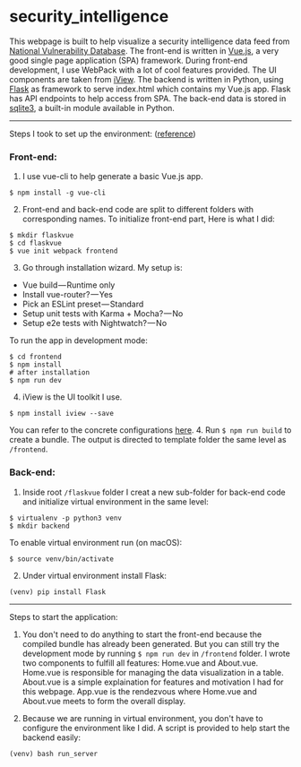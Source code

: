 # security_intelligence

This webpage is built to help visualize a security intelligence data feed from [National Vulnerability Database](https://nvd.nist.gov/vuln/data-feeds). The front-end is written in [Vue.js](https://vuejs.org/v2/guide/index.html), a very good single page application (SPA) framework. During front-end development, I use WebPack with a lot of cool features provided. The UI components are taken from [iView](https://www.iviewui.com/). The backend is written in Python, using [Flask](http://flask.pocoo.org/) as framework to serve index.html which contains my Vue.js app. Flask has API endpoints to help access from SPA. The back-end data is stored in [sqlite3](https://docs.python.org/2/library/sqlite3.html), a built-in module available in Python.

------------------------------------------------------------------------------------------------------------------------

Steps I took to set up the environment: ([reference](https://codeburst.io/full-stack-single-page-application-with-vue-js-and-flask-b1e036315532))

### Front-end:
1. I use vue-cli to help generate a basic Vue.js app. 
```
$ npm install -g vue-cli
```
2. Front-end and back-end code are split to different folders with corresponding names. To initialize front-end part, Here is what I did:
```
$ mkdir flaskvue
$ cd flaskvue
$ vue init webpack frontend
```
3. Go through installation wizard. My setup is:
* Vue build — Runtime only
* Install vue-router? — Yes
* Pick an ESLint preset — Standard
* Setup unit tests with Karma + Mocha? — No
* Setup e2e tests with Nightwatch? — No

To run the app in development mode:
```
$ cd frontend
$ npm install
# after installation
$ npm run dev
```
4. iView is the UI toolkit I use.
```
$ npm install iview --save
```
You can refer to the concrete configurations [here](https://www.iviewui.com/docs/guide/start-en).
4. Run `$ npm run build` to create a bundle. The output is directed to template folder the same level as `/frontend`.


### Back-end:
1. Inside root `/flaskvue` folder I creat a new sub-folder for back-end code and initialize virtual environment in the same level:
```
$ virtualenv -p python3 venv
$ mkdir backend
```
To enable virtual environment run (on macOS):
```
$ source venv/bin/activate
```

2. Under virtual environment install Flask:
```
(venv) pip install Flask
```

------------------------------------------------------------------------------------------------------------------------

Steps to start the application:

1. You don't need to do anything to start the front-end because the compiled bundle has already been generated. But you can still try the development mode by running `$ npm run dev` in `/frontend` folder. I wrote two components to fulfill all features: Home.vue and About.vue. Home.vue is responsible for managing the data visualization in a table. About.vue is a simple explaination for features and motivation I had for this webpage. App.vue is the rendezvous where Home.vue and About.vue meets to form the overall display. 

2. Because we are running in virtual environment, you don't have to configure the environment like I did. A script is provided to help start the backend easily:
```
(venv) bash run_server
```

